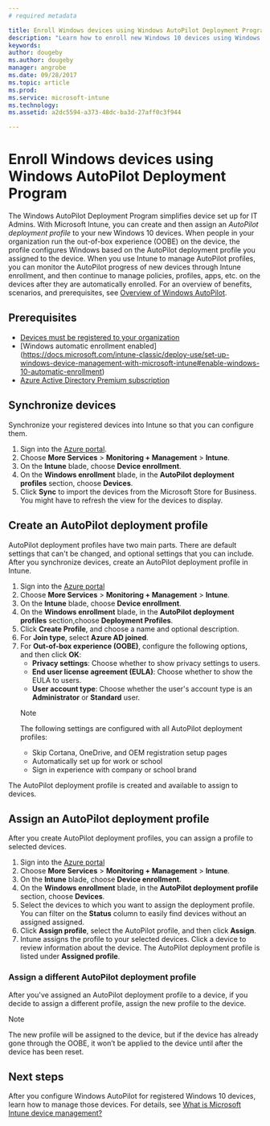 ```yaml
---
# required metadata

title: Enroll Windows devices using Windows AutoPilot Deployment Program
description: "Learn how to enroll new Windows 10 devices using Windows AutoPilot Deployment program."
keywords:
author: dougeby
ms.author: dougeby
manager: angrobe
ms.date: 09/28/2017
ms.topic: article
ms.prod:
ms.service: microsoft-intune
ms.technology:
ms.assetid: a2dc5594-a373-48dc-ba3d-27aff0c3f944

---
```


# Enroll Windows devices using Windows AutoPilot Deployment Program
The Windows AutoPilot Deployment Program simplifies device set up for IT Admins. With Microsoft Intune, you can create and then assign an *AutoPilot deployment profile* to your new Windows 10 devices. When people in your organization run the out-of-box experience (OOBE) on the device, the profile configures Windows based on the AutoPilot deployment profile you assigned to the device. When you use Intune to manage AutoPilot profiles, you can monitor the AutoPilot progress of new devices through Intune enrollment, and then continue to manage policies, profiles, apps, etc. on the devices after they are automatically enrolled. For an overview of benefits, scenarios, and prerequisites, see [Overview of Windows AutoPilot](https://docs.microsoft.com/windows/deployment/windows-10-auto-pilot). 

## Prerequisites

- [Devices must be registered to your organization](https://docs.microsoft.com/windows/deployment/windows-10-auto-pilot#registering-devices-to-your-organization)
- [Windows automatic enrollment enabled] (https://docs.microsoft.com/intune-classic/deploy-use/set-up-windows-device-management-with-microsoft-intune#enable-windows-10-automatic-enrollment)
- [Azure Active Directory Premium subscription](https://docs.microsoft.com/azure/active-directory/active-directory-get-started-premium) <!--&#40;[trial subscription](http://go.microsoft.com/fwlink/?LinkID=816845)&#41;-->


## Synchronize devices
Synchronize your registered devices into Intune so that you can configure them.

1. Sign into the [Azure portal](https://portal.azure.com/).
2. Choose **More Services** > **Monitoring + Management** > **Intune**.
3. On the **Intune** blade, choose **Device enrollment**.
4. On the **Windows enrollment** blade, in the **AutoPilot deployment profiles** section, choose **Devices**.
5. Click **Sync** to import the devices from the Microsoft Store for Business. You might have to refresh the view for the devices to display. 

## Create an AutoPilot deployment profile
AutoPilot deployment profiles have two main parts. There are default settings that can't be changed, and optional settings that you can include. After you synchronize devices, create an AutoPilot deployment profile in Intune.
1. Sign into the [Azure portal](https://portal.azure.com/)
2. Choose **More Services** > **Monitoring + Management** > **Intune**.
3. On the **Intune** blade, choose **Device enrollment**.
4. On the **Windows enrollment** blade, in the **AutoPilot deployment profiles** section,choose **Deployment Profiles**.
5. Click **Create Profile**, and choose a name and optional description. 
6. For **Join type**, select **Azure AD joined**.​
7. For **Out-of-box experience (OOBE)**, configure the following options, and then click **OK**: 
   - **Privacy settings**: Choose whether to show privacy settings to users. 
   - **End user license agreement (EULA)**: Choose whether to show the EULA to users.
   - **User account type**: Choose whether the user's account type is an **Administrator** or **Standard** user.
   > [!Note]    
   > The following settings are configured with all AutoPilot deployment profiles:
   > - Skip Cortana, OneDrive, and OEM registration setup pages
   > - Automatically set up for work or school
   > - Sign in experience with company or school brand 

The AutoPilot deployment profile is created and available to assign to devices.

## Assign an AutoPilot deployment profile
After you create AutoPilot deployment profiles, you can assign a profile to selected devices. 

1. Sign into the [Azure portal](https://portal.azure.com/)
2. Choose **More Services** > **Monitoring + Management** > **Intune**.
3. On the **Intune** blade, choose **Device enrollment**.
4. On the **Windows enrollment** blade, in the **AutoPilot deployment profile** section, choose **Devices**.
5. Select the devices to which you want to assign the deployment profile. You can filter on the **Status** column to easily find devices without an assigned assigned. 
6. Click **Assign profile**, select the AutoPilot profile, and then click **Assign**. 
7. Intune assigns the profile to your selected devices. Click a device to review information about the device. The AutoPilot deployment profile is listed under **Assigned profile**.  

### Assign a different AutoPilot deployment profile
After you've assigned an AutoPilot deployment profile to a device, if you decide to assign a different profile, assign the new profile to the device.  

> [!NOTE]
> The new profile will be assigned to the device, but if the device has already gone through the OOBE, it won’t be applied to the device until after the device has been reset.

## Next steps
After you configure Windows AutoPilot for registered Windows 10 devices, learn how to manage those devices. For details, see [What is Microsoft Intune device management?](https://docs.microsoft.com/intune/device-management)